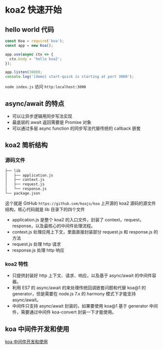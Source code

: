 # koa2 快速开始

## hello world 代码

```js
const Koa = require('koa');
const app = new Koa();

app.use(async ctx => {
  ctx.body = 'hello koa2';
});

app.listen(3000);
console.log('[demo] start-quick is starting at port 3000');
```

`node index.js` 访问 `http:localhost:3000`

## async/await 的特点

- 可以让异步逻辑用同步写法实现
- 最底层的 await 返回需要是 Promise 对象
- 可以通过多层 async function 的同步写法代替传统的 callback 嵌套

## koa2 简析结构

### 源码文件

```bash
├── lib
│   ├── application.js
│   ├── context.js
│   ├── request.js
│   └── response.js
└── package.json
```

这个就是 GitHub `https://github.com/koajs/koa` 上开源的 koa2 源码的源文件结构，核心代码就是 lib 目录下的四个文件

- application.js 是整个 koa2 的入口文件，封装了 context，request，response，以及最核心的中间件处理流程。
- context.js 处理应用上下文，里面直接封装部分 request.js 和 response.js 的方法
- request.js 处理 http 请求
- response.js 处理 http 响应

### koa2 特性

- 只提供封装好 http 上下文、请求、响应，以及基于 async/await 的中间件容器。
- 利用 ES7 的 async/await 的来处理传统回调嵌套问题和代替 koa@1 的 generator，但是需要在 node.js 7.x 的 harmony 模式下才能支持 async/await。
- 中间件只支持 async/await 封装的，如果要使用 koa@1 基于 generator 中间件，需要通过中间件 koa-convert 封装一下才能使用。

## koa 中间件开发和使用

[koa 中间件开发和使用](https://github.com/ChenShenhai/koa2-note/blob/master/note/start/middleware.md)
